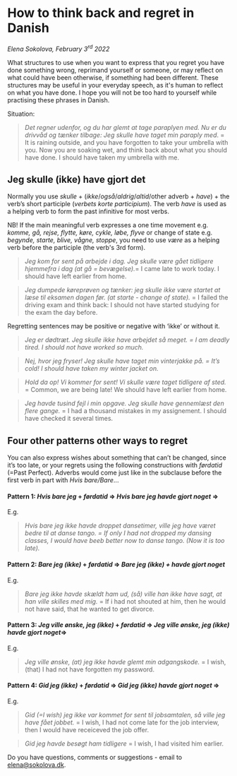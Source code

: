 # How to think back and regret in Danish 

*Elena Sokolova, February 3<sup>rd</sup> 2022*

What structures to use when you want to express that you regret you have done something wrong, reprimand yourself or someone, or may reflect on what could have been otherwise, if something had been different. These structures may be useful in your everyday speech, as it's human to reflect on what you have done. I hope you will not be too hard to yourself while practising these phrases in Danish. 

Situation:

> *Det regner udenfor, og du har glemt at tage paraplyen med. Nu er du drivvåd og tænker tilbage: Jeg skulle have taget min paraply med*. = It is raining outside, and you have forgotten to take your umbrella with you. Now you are soaking wet, and think back about what you should have done. I should have taken my umbrella with me. 

## Jeg skulle (ikke) have gjort det

Normally you use *skulle* + (*ikke*/*også*/*aldrig*/*altid*/other adverb + *have*) + the verb’s short participle (*verbets korte participium*). 
The verb *have* is used as a helping verb to form the past infinitive for most verbs. 

NB! If the main meaningful verb expresses a one time movement e.g. *komme, gå, rejse, flytte, køre, cykle, løbe, flyve* or change of state e.g. *begynde, starte, blive, vågne, stoppe*, you need to use *være* as a helping verb before the participle (the verb's 3rd form). 

> *Jeg kom for sent på arbejde i dag. Jeg skulle være gået tidligere hjemmefra i dag (at gå = bevægelse).*= I came late to work today. I should have left earlier from home. 

> *Jeg dumpede køreprøven og tænker: jeg skulle ikke være startet at læse til eksamen dagen før. (at starte - change of state).* = I failed the driving exam and think back: I should not have started studying for the exam the day before. 

Regretting sentences may be positive or negative with ‘ikke’ or without it.

> *Jeg er dødtræt. Jeg skulle ikke have arbejdet så meget. = I am deadly tired. I should not have worked so much.*

> *Nej, hvor jeg fryser! Jeg skulle have taget min vinterjakke på. = It’s cold! I should have taken my winter jacket on.*

> *Hold da op! Vi kommer for sent! Vi skulle være taget tidligere af sted.* = Common, we are being late! We should have left earlier from home. 

> *Jeg havde tusind fejl i min opgave. Jeg skulle have gennemlæst den flere gange.* = I had a thousand mistakes in my assignement. I should have checked it several times. 
 
## Four other patterns other ways to regret

You can also express wishes about something that can’t be changed, since it’s too late, or your regrets using the following constructions with *førdatid* (=Past Perfect). Adverbs would come just like in the subclause before the first verb in part with *Hvis bare/Bare*... 

#### Pattern 1: *Hvis bare jeg* + *førdatid* => *Hvis bare jeg havde gjort noget* => 
E.g. 
> *Hvis bare jeg ikke havde droppet dansetimer, ville jeg have været bedre til at danse tango. = If only I had not dropped my dansing classes, I would have beeb better now to danse tango. (Now it is too late).* 

#### Pattern 2: *Bare jeg (ikke)* + *førdatid* => *Bare jeg (ikke) + havde gjort noget*
E.g. 
> *Bare jeg ikke havde skældt ham ud, (så) ville han ikke have sagt, at han ville skilles med mig.* = If i had not shouted at him, then he would not have said, that he wanted to get divorce. 

#### Pattern 3: *Jeg ville ønske, jeg (ikke)* + *førdatid* => *Jeg ville ønske, jeg (ikke) havde gjort noget*=> 
E.g. 
> *Jeg ville ønske, (at) jeg ikke havde glemt min adgangskode.* = I wish, (that) I had not have forgotten my password. 

#### Pattern 4: *Gid jeg (ikke)* + *førdatid* => *Gid jeg (ikke) havde gjort noget* => 
E.g.
> *Gid (=I wish) jeg ikke var kommet for sent til jobsamtalen, så ville jeg have fået jobbet.* = I wish, I had not come late for the job interview, then I would have receiceved the job offer.  

> *Gid jeg havde besøgt ham tidligere* = I wish, I had visited him earlier. 


Do you have questions, comments or suggestions - email to [elena@sokolova.dk](mailto:elena@sokolova.dk). 

   <script async data-uid="135a810818" src="https://fantastic-artisan-8379.ck.page/135a810818/index.js"></script>

 
